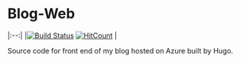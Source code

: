 # Blog-Web 
|:--:|
|[![Build Status](https://travis-ci.org/moonytheloony/Blog-Web.svg?branch=master)](https://travis-ci.org/moonytheloony/Blog-Web) [![HitCount](https://hitt.herokuapp.com/moonytheloony/Blog-Web.svg)](https://github.com/moonytheloony/Blog-Web) |
<p align="center">

</p>

Source code for front end of my blog hosted on Azure built by Hugo.
